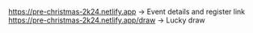 https://pre-christmas-2k24.netlify.app -> Event details and register link
https://pre-christmas-2k24.netlify.app/draw -> Lucky draw

